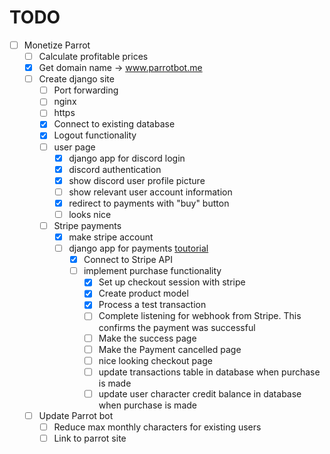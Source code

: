 # TODO

- [ ] Monetize Parrot
  - [ ] Calculate profitable prices
  - [x] Get domain name -> www.parrotbot.me
  - [ ] Create django site
    - [ ] Port forwarding
    - [ ] nginx
    - [ ] https
    - [x] Connect to existing database
    - [x] Logout functionality
    - [ ] user page
      - [x] django app for discord login
      - [x] discord authentication
      - [x] show discord user profile picture
      - [ ] show relevant user account information
      - [x] redirect to payments with "buy" button
      - [ ] looks nice
    - [ ] Stripe payments
      - [x] make stripe account
      - [ ] django app for payments [toutorial](https://www.youtube.com/watch?v=722A27IoQnk)
        - [x] Connect to Stripe API
        - [ ] implement purchase functionality 
          - [x] Set up checkout session with stripe
          - [x] Create product model
          - [x] Process a test transaction
          - [ ] Complete listening for webhook from Stripe. This confirms the payment was successful
          - [ ] Make the success page
          - [ ] Make the Payment cancelled page
          - [ ] nice looking checkout page
          - [ ] update transactions table in database when purchase is made
          - [ ] update user character credit balance in database when purchase is made
  - [ ] Update Parrot bot
    - [ ] Reduce max monthly characters for existing users
    - [ ] Link to parrot site
